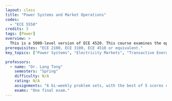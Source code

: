 ```yaml
---
layout: class
title: "Power Systems and Market Operations"
codes:
  - "ECE 5550"
credits: 3
tags: [Power]
overview: >
  This is a 5000-level version of ECE 4520. This course examines the operations of electric power systems, the smart grid, and electricity markets. Topics include modeling of power systems, power flow analysis, economic dispatch, optimal power flow, unit commitments, electricity markets, demand response, smart grid technology, and transactive energy.
prerequisites: "ECE 2100, ECE 3100, ECE 4510 or equivalent."
key_topics: ["Power Systems", "Electricity Markets", "Transactive Energy"]

professors:
  - name: "Dr. Lang Tong"
    semesters: "Spring"
    difficulty: N/A
    rating: N/A
    assignments: "6 bi‐weekly problem sets, with the best of 5 scores used in grading."
    exams: "One final exam."
---
```


